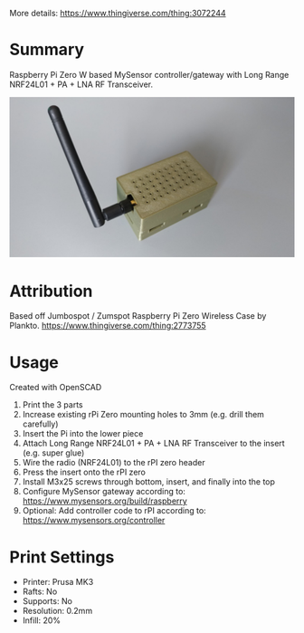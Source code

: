 More details: https://www.thingiverse.com/thing:3072244

# Summary
Raspberry Pi Zero W based MySensor controller/gateway with Long Range NRF24L01 + PA + LNA RF Transceiver.

![](https://github.com/joliva/rpi_zero_mysensor_gateway/blob/master/rpi_zero_gateway.jpg)

# Attribution
Based off Jumbospot / Zumspot Raspberry Pi Zero Wireless Case by Plankto. https://www.thingiverse.com/thing:2773755

# Usage
Created with OpenSCAD 

1. Print the 3 parts
2. Increase existing rPi Zero mounting holes to 3mm (e.g. drill them carefully)
3. Insert the Pi into the lower piece
4. Attach Long Range NRF24L01 + PA + LNA RF Transceiver to the insert (e.g. super glue)
5. Wire the radio (NRF24L01) to the rPI zero header
6. Press the insert onto the rPI zero
7. Install M3x25 screws through bottom, insert, and finally into the top
8. Configure MySensor gateway according to: https://www.mysensors.org/build/raspberry
9. Optional: Add controller code to rPI according to: https://www.mysensors.org/controller

# Print Settings

* Printer: Prusa MK3
* Rafts: No
* Supports: No
* Resolution: 0.2mm
* Infill: 20%
